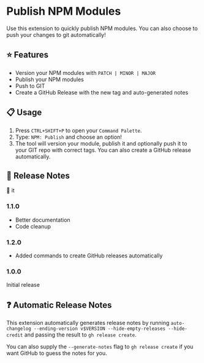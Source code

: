 # Publish NPM Modules

Use this extension to quickly publish NPM modules. You can also choose to push your changes to git automatically!

## :star: Features

- Version your NPM modules with `PATCH | MINOR | MAJOR`
- Publish your NPM modules
- Push to GIT
- Create a GitHub Release with the new tag and auto-generated notes

## :clipboard: Usage

1. Press `CTRL+SHIFT+P` to open your `Command Palette`.
2. Type: `NPM: Publish` and choose an option!
3. The tool will version your module, publish it and optionally push it to your GIT repo with correct tags. You can also create a GitHub release automatically.

## :notebook: Release Notes

:ship: it

### 1.1.0

- Better documentation
- Code cleanup

### 1.2.0

- Added commands to create GitHub releases automatically

### 1.0.0

Initial release

## :question: Automatic Release Notes

This extension automatically generates release notes by running `auto-changelog --ending-version v$VERSION --hide-empty-releases --hide-credit` and passing the
result to `gh release create`.

You can also supply the `--generate-notes` flag to `gh release create` if you
want GitHub to guess the notes for you.
